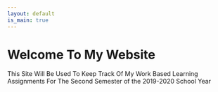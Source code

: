 ```yaml
---
layout: default
is_main: true
---
```


# Welcome To My Website
This Site Will Be Used To Keep Track Of My Work Based Learning Assignments For The Second Semester of the 2019-2020 School Year
